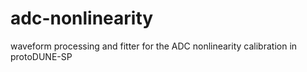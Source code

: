 # adc-nonlinearity
waveform processing and fitter for the ADC nonlinearity calibration in protoDUNE-SP
